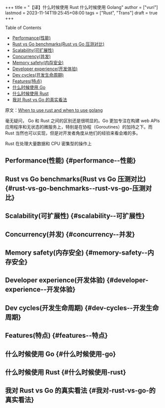 +++
title = "【译】什么时候使用 Rust 什么时候使用 Golang"
author = ["vuri"]
lastmod = 2023-11-14T19:25:45+08:00
tags = ["Rust", "Trans"]
draft = true
+++

<div class="ox-hugo-toc toc">

<div class="heading">Table of Contents</div>

- [Performance(性能)](#performance--性能)
- [Rust vs Go benchmarks(Rust vs Go 压测对比)](#rust-vs-go-benchmarks--rust-vs-go-压测对比)
- [Scalability(可扩展性)](#scalability--可扩展性)
- [Concurrency(并发)](#concurrency--并发)
- [Memory safety(内存安全)](#memory-safety--内存安全)
- [Developer experience(开发体验)](#developer-experience--开发体验)
- [Dev cycles(开发生命周期)](#dev-cycles--开发生命周期)
- [Features(特点)](#features--特点)
- [什么时候使用 Go](#什么时候使用-go)
- [什么时候使用 Rust](#什么时候使用-rust)
- [我对 Rust vs Go 的真实看法](#我对-rust-vs-go-的真实看法)

</div>
<!--endtoc-->

原文：[When to use rust and when to use golang](https://blog.logrocket.com/when-to-use-rust-when-to-use-golang/)

毫无疑问， Go 和 Rust 之间的区别还是很明显的。Go 更加专注在构建 web APIs 应用程序和无状态的微服务上，特别是在协程（Goroutines）的加持之下。而 Rust 当然也可以实现，但是对开发者角度从他们的经验来看会难的多。

Rust 在处理大量数据和 CPU 密集型的操作上


## Performance(性能) {#performance--性能}


## Rust vs Go benchmarks(Rust vs Go 压测对比) {#rust-vs-go-benchmarks--rust-vs-go-压测对比}


## Scalability(可扩展性) {#scalability--可扩展性}


## Concurrency(并发) {#concurrency--并发}


## Memory safety(内存安全) {#memory-safety--内存安全}


## Developer experience(开发体验) {#developer-experience--开发体验}


## Dev cycles(开发生命周期) {#dev-cycles--开发生命周期}


## Features(特点) {#features--特点}


## 什么时候使用 Go {#什么时候使用-go}


## 什么时候使用 Rust {#什么时候使用-rust}


## 我对 Rust vs Go 的真实看法 {#我对-rust-vs-go-的真实看法}
